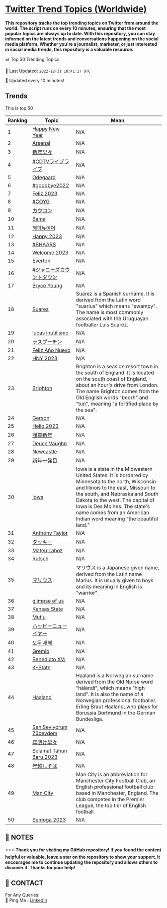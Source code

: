 [Twitter Trend Topics (Worldwide)](https://github.com/ErcinDedeoglu/Twitter-Trend-Topics)
==========

**This repository tracks the top trending topics on Twitter from around the world. 
The script runs on every 10 minutes, ensuring that the most popular topics are always up to date. 
With this repository, you can stay informed on the latest trends and conversations happening on the social media platform. 
Whether you're a journalist, marketer, or just interested in social media trends, this repository is a valuable resource.**


📊 Top 50 Trending Topics

📆 Last Updated: `2022-12-31 18:41:17 UTC`

🔧 Updated every 10 minutes!


## Trends

This is top 50

| Ranking | Topic | Mean |
| ------- | ------------ | ------------ |
| 1 | [Happy New Year](http://twitter.com/search?q=Happy+New+Year) | N/A |
| 2 | [Arsenal](http://twitter.com/search?q=Arsenal) | N/A |
| 3 | [新年早々](http://twitter.com/search?q=%e6%96%b0%e5%b9%b4%e6%97%a9%e3%80%85) | N/A |
| 4 | [#CDTVライブライブ](http://twitter.com/search?q=%23CDTV%e3%83%a9%e3%82%a4%e3%83%96%e3%83%a9%e3%82%a4%e3%83%96) | N/A |
| 5 | [Odegaard](http://twitter.com/search?q=Odegaard) | N/A |
| 6 | [#goodbye2022](http://twitter.com/search?q=%23goodbye2022) | N/A |
| 7 | [Feliz 2023](http://twitter.com/search?q=Feliz+2023) | N/A |
| 8 | [#COYG](http://twitter.com/search?q=%23COYG) | N/A |
| 9 | [カウコン](http://twitter.com/search?q=%e3%82%ab%e3%82%a6%e3%82%b3%e3%83%b3) | N/A |
| 10 | [Bama](http://twitter.com/search?q=Bama) | N/A |
| 11 | [해피뉴이어](http://twitter.com/search?q=%ed%95%b4%ed%94%bc%eb%89%b4%ec%9d%b4%ec%96%b4) | N/A |
| 12 | [Happy 2023](http://twitter.com/search?q=Happy+2023) | N/A |
| 13 | [#BHAARS](http://twitter.com/search?q=%23BHAARS) | N/A |
| 14 | [Welcome 2023](http://twitter.com/search?q=Welcome+2023) | N/A |
| 15 | [Everton](http://twitter.com/search?q=Everton) | N/A |
| 16 | [#ジャニーズカウントダウン](http://twitter.com/search?q=%23%e3%82%b8%e3%83%a3%e3%83%8b%e3%83%bc%e3%82%ba%e3%82%ab%e3%82%a6%e3%83%b3%e3%83%88%e3%83%80%e3%82%a6%e3%83%b3) | N/A |
| 17 | [Bryce Young](http://twitter.com/search?q=Bryce+Young) | N/A |
| 18 | [Suarez](http://twitter.com/search?q=Suarez) | Suarez is a Spanish surname. It is derived from the Latin word "suarius" which means "swampy". The name is most commonly associated with the Uruguayan footballer Luis Suarez. |
| 19 | [lucas inutilismo](http://twitter.com/search?q=lucas+inutilismo) | N/A |
| 20 | [ラスプーチン](http://twitter.com/search?q=%e3%83%a9%e3%82%b9%e3%83%97%e3%83%bc%e3%83%81%e3%83%b3) | N/A |
| 21 | [Feliz Año Nuevo](http://twitter.com/search?q=Feliz+A%c3%b1o+Nuevo) | N/A |
| 22 | [HNY 2023](http://twitter.com/search?q=HNY+2023) | N/A |
| 23 | [Brighton](http://twitter.com/search?q=Brighton) | Brighton is a seaside resort town in the south of England. It is located on the south coast of England, about an hour's drive from London. The name Brighton comes from the Old English words "beorh" and "tun", meaning "a fortified place by the sea". |
| 24 | [Gerson](http://twitter.com/search?q=Gerson) | N/A |
| 25 | [Hello 2023](http://twitter.com/search?q=Hello+2023) | N/A |
| 26 | [謹賀新年](http://twitter.com/search?q=%e8%ac%b9%e8%b3%80%e6%96%b0%e5%b9%b4) | N/A |
| 27 | [Deuce Vaughn](http://twitter.com/search?q=Deuce+Vaughn) | N/A |
| 28 | [Newcastle](http://twitter.com/search?q=Newcastle) | N/A |
| 29 | [新年一発目](http://twitter.com/search?q=%e6%96%b0%e5%b9%b4%e4%b8%80%e7%99%ba%e7%9b%ae) | N/A |
| 30 | [Iowa](http://twitter.com/search?q=Iowa) | Iowa is a state in the Midwestern United States. It is bordered by Minnesota to the north, Wisconsin and Illinois to the east, Missouri to the south, and Nebraska and South Dakota to the west. The capital of Iowa is Des Moines. The state's name comes from an American Indian word meaning "the beautiful land." |
| 31 | [Anthony Taylor](http://twitter.com/search?q=Anthony+Taylor) | N/A |
| 32 | [タッキー](http://twitter.com/search?q=%e3%82%bf%e3%83%83%e3%82%ad%e3%83%bc) | N/A |
| 33 | [Mateu Lahoz](http://twitter.com/search?q=Mateu+Lahoz) | N/A |
| 34 | [Rutsch](http://twitter.com/search?q=Rutsch) | N/A |
| 35 | [マリウス](http://twitter.com/search?q=%e3%83%9e%e3%83%aa%e3%82%a6%e3%82%b9) | マリウス is a Japanese given name, derived from the Latin name Marius. It is usually given to boys and its meaning in English is "warrior". |
| 36 | [glimpse of us](http://twitter.com/search?q=glimpse+of+us) | N/A |
| 37 | [Kansas State](http://twitter.com/search?q=Kansas+State) | N/A |
| 38 | [Mutlu](http://twitter.com/search?q=Mutlu) | N/A |
| 39 | [ハッピーニューイヤー](http://twitter.com/search?q=%e3%83%8f%e3%83%83%e3%83%94%e3%83%bc%e3%83%8b%e3%83%a5%e3%83%bc%e3%82%a4%e3%83%a4%e3%83%bc) | N/A |
| 40 | [모두 새해](http://twitter.com/search?q=%eb%aa%a8%eb%91%90+%ec%83%88%ed%95%b4) | N/A |
| 41 | [Gremio](http://twitter.com/search?q=Gremio) | N/A |
| 42 | [Benedicto XVI](http://twitter.com/search?q=Benedicto+XVI) | N/A |
| 43 | [K-State](http://twitter.com/search?q=K-State) | N/A |
| 44 | [Haaland](http://twitter.com/search?q=Haaland) | Haaland is a Norwegian surname derived from the Old Norse word “hálendi”, which means “high land”. It is also the name of a Norwegian professional footballer, Erling Braut Haaland, who plays for Borussia Dortmund in the German Bundesliga. |
| 45 | [SeniSeviyorum Zübeydem](http://twitter.com/search?q=SeniSeviyorum+Z%c3%bcbeydem) | N/A |
| 46 | [年明け早々](http://twitter.com/search?q=%e5%b9%b4%e6%98%8e%e3%81%91%e6%97%a9%e3%80%85) | N/A |
| 47 | [Selamat Tahun Baru 2023](http://twitter.com/search?q=Selamat+Tahun+Baru+2023) | N/A |
| 48 | [年越しそば](http://twitter.com/search?q=%e5%b9%b4%e8%b6%8a%e3%81%97%e3%81%9d%e3%81%b0) | N/A |
| 49 | [Man City](http://twitter.com/search?q=Man+City) | Man City is an abbreviation for Manchester City Football Club, an English professional football club based in Manchester, England. The club competes in the Premier League, the top tier of English football. |
| 50 | [Semoga 2023](http://twitter.com/search?q=Semoga+2023) | N/A |




## 📝 NOTES

⭐⭐⭐ **Thank you for visiting my GitHub repository! If you found the content helpful or valuable, leave a star on the repository to show your support. It encourages me to continue updating the repository and allows others to discover it. Thanks for your help!**

## 📨 CONTACT

 For Any Queries:  
            🏓 Ping Me : [LinkedIn](https://www.linkedin.com/in/ercindedeoglu/)